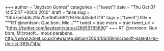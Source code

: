 
+++
author = "Jaydson Gomes"
categories = ["tweet"]
date = "Thu Oct 07 14:55:47 +0000 2010"
draft = false
slug = "0bb7ae5b8c29d7fce1b6fc68f2f676c445de1719"
tags = ["tweet"]
title = """RT @nerdson: Que bom, Mic..."""
tweet = true
micro = true
tweet_url = "https://twitter.com/jaydson/status/26655765690"
+++
RT @nerdson: Que bom, Microsoft... meus parabéns. http://www.zdnet.co.uk/news/regulation/2004/06/09/microsoft-patents-to-do-list-39157145/
